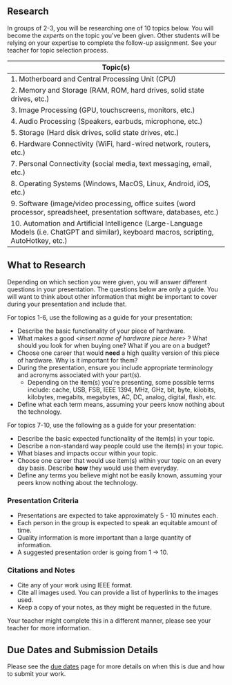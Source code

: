 ## Research

In groups of 2-3, you will be researching one of 10 topics below.  You will become the _experts_ on the topic you've been given.  Other students will be relying on your expertise to complete the follow-up assignment. See your teacher for topic selection process.

| Topic(s) |
|---|
| 1. Motherboard and Central Processing Unit (CPU) |
| 2. Memory and Storage (RAM, ROM, hard drives, solid state drives, etc.) |
| 3. Image Processing (GPU, touchscreens, monitors, etc.) |
| 4. Audio Processing (Speakers, earbuds, microphone, etc.) |
| 5. Storage (Hard disk drives, solid state drives, etc.) |
| 6. Hardware Connectivity (WiFi, hard-wired network, routers, etc.) |
| 7. Personal Connectivity (social media, text messaging, email, etc.) |
| 8. Operating Systems (Windows, MacOS, Linux, Android, iOS, etc.) |
| 9. Software (image/video processing, office suites (word processor, spreadsheet, presentation software, databases, etc.) |
| 10. Automation and Artificial Intelligence (Large-Language Models (i.e. ChatGPT and similar), keyboard macros, scripting, AutoHotkey, etc.) |

## What to Research

Depending on which section you were given, you will answer different questions in your presentation. The questions below are only a guide. You will want to think about other information that might be important to cover during your presentation and include that. 

For topics 1-6, use the following as a guide for your presentation:
* Describe the basic functionality of your piece of hardware.
* What makes a good <*insert name of hardware piece here*> ? What should you look for when buying one? What if you are on a budget?
* Choose one career that would **need** a high quality version of this piece of hardware. Why is it important for them?
* During the presentation, ensure you include appropriate terminology and acronyms associated with your part(s).
  * Depending on the item(s) you're presenting, some possible terms include: cache, USB, FSB, IEEE 1394, MHz, GHz, bit, byte, kilobits, kilobytes, megabits, megabytes, AC, DC, analog, digital, flash, etc.
* Define what each term means, assuming your peers know nothing about the technology.

For topics 7-10, use the following as a guide for your presentation:
* Describe the basic expected functionality of the item(s) in your topic.
* Describe a non-standard way people could use the item(s) in your topic.
* What biases and impacts occur within your topic.
* Choose one career that would use item(s) within your topic on an every day basis. Describe **how** they would use them everyday.
* Define any terms you believe might not be easily known, assuming your peers know nothing about the technology.

### Presentation Criteria
* Presentations are expected to take approximately 5 - 10 minutes each. 
* Each person in the group is expected to speak an equitable amount of time. 
* Quality information is more important than a large quantity of information.
* A suggested presentation order is going from 1 -> 10.

### Citations and Notes
* Cite any of your work using IEEE format.
* Cite all images used. You can provide a list of hyperlinks to the images used.
* Keep a copy of your notes, as they might be requested in the future.

Your teacher might complete this in a different manner, please see your teacher for more information.

## Due Dates and Submission Details

Please see the [due dates](./Due-Dates-and-Submission-Details) page for more details on when this is due and how to submit your work.